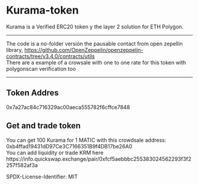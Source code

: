 # Kurama-token
Kurama is a  Verified ERC20 token y the layer 2 solution for ETH Polygon. <hr>
The code is a no-folder versión the pausable contact  from open zepellin library, https://github.com/OpenZeppelin/openzeppelin-contracts/tree/v3.4.0/contracts/utils <br>
There are a example of a crowsale with one to one rate  for this token with polygonscan verification too
<hr>
<h2> Token Addres </h2> 
0x7a27ac84c716329ac00aeca555782f6cffce7848
<h2> Get and trade token </h2> 
You can get 100 Kurama for 1 MATIC  with this crowdsale address: 0xb4ffad19431dD97Ce3C7166351B9f4DB17be26A0 <br>
You can add liquidity or trade KRM here https://info.quickswap.exchange/pair/0xfcf5aebbbc255383024562293f3f2257f582af3a

SPDX-License-Identifier: MIT
